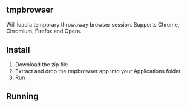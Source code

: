 ## tmpbrowser

Will load a temporary throwaway browser session. Supports Chrome,
Chromium, Firefox and Opera.

## Install

 1. Download the zip file
 1. Extract and drop the tmpbrowser app into your Applications folder
 1. Run

## Running


